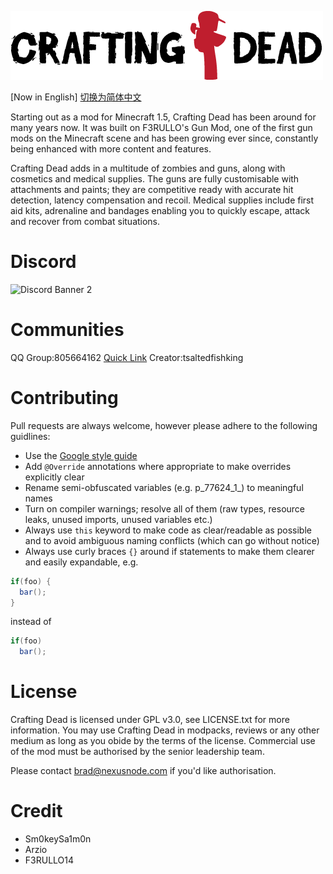 ![Crafting Dead Logo](./image/crafting-dead-logo.png)  

[Now in English] [切换为简体中文](./README_zh_cn.md)  

Starting out as a mod for Minecraft 1.5, Crafting Dead has been around for many years now. It was built on F3RULLO's Gun Mod, one of the first gun mods on the Minecraft scene and has been growing ever since, constantly being enhanced with more content and features.

Crafting Dead adds in a multitude of zombies and guns, along with cosmetics and medical supplies. The guns are fully customisable with attachments and paints; they are competitive ready with accurate hit detection, latency compensation and recoil. Medical supplies include first aid kits, adrenaline and bandages enabling you to quickly escape, attack and recover from combat situations.

# Discord
![Discord Banner 2](https://discordapp.com/api/guilds/473735245636698153/widget.png?style=banner2)
# Communities
QQ Group:805664162 [Quick Link](https://jq.qq.com/?_wv=1027&k=EfMzRVgB) Creator:tsaltedfishking
# Contributing
Pull requests are always welcome, however please adhere to the following guidlines:
* Use the [Google style guide](https://github.com/google/styleguide)
* Add `@Override` annotations where appropriate to make overrides explicitly clear
* Rename semi-obfuscated variables (e.g. p_77624_1_) to meaningful names
* Turn on compiler warnings; resolve all of them (raw types, resource leaks, unused imports, unused variables etc.)
* Always use `this` keyword to make code as clear/readable as possible and to avoid ambiguous naming conflicts (which can go without notice)
* Always use curly braces `{}` around if statements to make them clearer and easily expandable, e.g. 
```java
if(foo) {
  bar();
}
```
instead of 
```java
if(foo)
  bar();
```

# License
Crafting Dead is licensed under GPL v3.0, see LICENSE.txt for more information. You may use Crafting Dead in modpacks, reviews or any other medium as long as you obide by the terms of the license. Commercial use of the mod must be authorised by the senior leadership team.

Please contact brad@nexusnode.com if you'd like authorisation. 

# Credit
- Sm0keySa1m0n
- Arzio
- F3RULLO14
